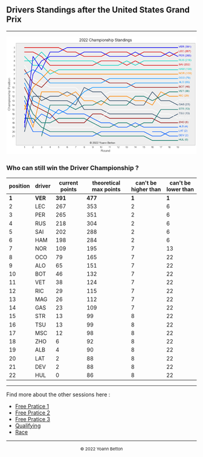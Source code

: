 ## Drivers Standings after the United States Grand Prix

---

<img src="/output/2022-10-23_United_States_Grand_Prix/drivers_standings_championship_white.png?raw=true"/>

### Who can still win the Driver Championship ?

| position | driver | current points | theoretical max points | can't be higher than | can't be lower than |
| -------- | ------ | -------------- | ---------------------- | -------------------- | ------------------- |
| **1**        | **VER**    | **391**            | **477**                    | **1**                    | **1**                   |
| 2        | LEC    | 267            | 353                    | 2                    | 6                   |
| 3        | PER    | 265            | 351                    | 2                    | 6                   |
| 4        | RUS    | 218            | 304                    | 2                    | 6                   |
| 5        | SAI    | 202            | 288                    | 2                    | 6                   |
| 6        | HAM    | 198            | 284                    | 2                    | 6                   |
| 7        | NOR    | 109            | 195                    | 7                    | 13                  |
| 8        | OCO    | 79             | 165                    | 7                    | 22                  |
| 9        | ALO    | 65             | 151                    | 7                    | 22                  |
| 10       | BOT    | 46             | 132                    | 7                    | 22                  |
| 11       | VET    | 38             | 124                    | 7                    | 22                  |
| 12       | RIC    | 29             | 115                    | 7                    | 22                  |
| 13       | MAG    | 26             | 112                    | 7                    | 22                  |
| 14       | GAS    | 23             | 109                    | 7                    | 22                  |
| 15       | STR    | 13             | 99                     | 8                    | 22                  |
| 16       | TSU    | 13             | 99                     | 8                    | 22                  |
| 17       | MSC    | 12             | 98                     | 8                    | 22                  |
| 18       | ZHO    | 6              | 92                     | 8                    | 22                  |
| 19       | ALB    | 4              | 90                     | 8                    | 22                  |
| 20       | LAT    | 2              | 88                     | 8                    | 22                  |
| 21       | DEV    | 2              | 88                     | 8                    | 22                  |
| 22       | HUL    | 0              | 86                     | 8                    | 22                  |

--- 

Find more about the other sessions here :
  - [Free Pratice 1](/page/FP1/2022-10-23_United_States_Grand_Prix)  
  - [Free Pratice 2](/page/FP2/2022-10-23_United_States_Grand_Prix) 
  - [Free Pratice 3](/page/FP3/2022-10-23_United_States_Grand_Prix)
  - [Qualifying](/page/Qualifying/2022-10-23_United_States_Grand_Prix) 
  - [Race](/page/Race/2022-10-23_United_States_Grand_Prix)

---

<div style="text-align: center">
  <p style="font-size:11px">&copy; 2022 Yoann Betton</p>
</div>

<!-- ---

<p style="font-size:11px">Page generated from <a href="https://github.com/yoannbtn/yoannbtn.github.io">github.com/yoannbtn</a>.</p> -->
